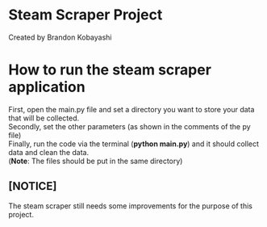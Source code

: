 # Steam Scraper Project
Created by Brandon Kobayashi

# How to run the steam scraper application
First, open the main.py file and set a directory you want to store your data that will be collected.\
Secondly, set the other parameters (as shown in the comments of the py file)\
Finally, run the code via the terminal (**python main.py**) and it should collect data and clean the data.\
(**Note**: The files should be put in the same directory)

## [NOTICE]
The steam scraper still needs some improvements for the purpose of this project.

